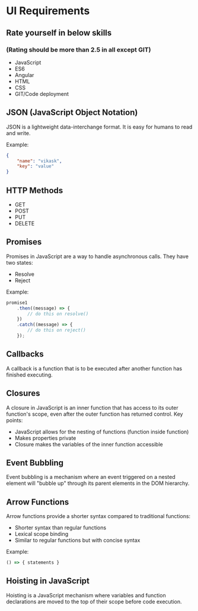 # UI Requirements

## Rate yourself in below skills 
### (Rating should be more than 2.5 in all except GIT)

* JavaScript
* ES6
* Angular
* HTML
* CSS
* GIT/Code deployment

## JSON (JavaScript Object Notation)
JSON is a lightweight data-interchange format. It is easy for humans to read and write.

Example:
```json
{
    "name": "vikask",
    "key": "value"
}
```

## HTTP Methods
* GET
* POST
* PUT
* DELETE

## Promises
Promises in JavaScript are a way to handle asynchronous calls. They have two states:
* Resolve
* Reject

Example:
```javascript
promise1
    .then((message) => {
        // do this on resolve()
    })
    .catch((message) => {
        // do this on reject()
    });
```

## Callbacks
A callback is a function that is to be executed after another function has finished executing.

## Closures
A closure in JavaScript is an inner function that has access to its outer function's scope, even after the outer function has returned control. Key points:
* JavaScript allows for the nesting of functions (function inside function)
* Makes properties private
* Closure makes the variables of the inner function accessible

## Event Bubbling
Event bubbling is a mechanism where an event triggered on a nested element will "bubble up" through its parent elements in the DOM hierarchy.

## Arrow Functions
Arrow functions provide a shorter syntax compared to traditional functions:
* Shorter syntax than regular functions
* Lexical scope binding
* Similar to regular functions but with concise syntax

Example:
```javascript
() => { statements }
```

## Hoisting in JavaScript
Hoisting is a JavaScript mechanism where variables and function declarations are moved to the top of their scope before code execution.
